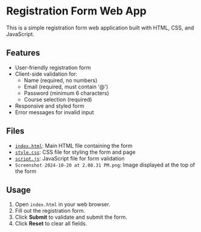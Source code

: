 # Registration Form Web App

This is a simple registration form web application built with HTML, CSS, and JavaScript.

## Features

- User-friendly registration form
- Client-side validation for:
  - Name (required, no numbers)
  - Email (required, must contain '@')
  - Password (minimum 6 characters)
  - Course selection (required)
- Responsive and styled form
- Error messages for invalid input

## Files

- [`index.html`](index.html): Main HTML file containing the form
- [`style.css`](style.css): CSS file for styling the form and page
- [`script.js`](script.js): JavaScript file for form validation
- `Screenshot 2024-10-20 at 2.08.31 PM.png`: Image displayed at the top of the form

## Usage

1. Open `index.html` in your web browser.
2. Fill out the registration form.
3. Click **Submit** to validate and submit the form.
4. Click **Reset** to clear all fields.
